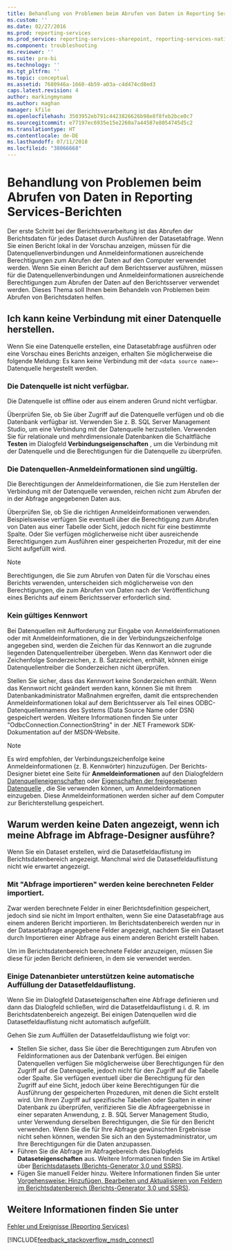 ```yaml
---
title: Behandlung von Problemen beim Abrufen von Daten in Reporting Services-Berichten | Microsoft-Dokumentation
ms.custom: ''
ms.date: 02/27/2016
ms.prod: reporting-services
ms.prod_service: reporting-services-sharepoint, reporting-services-native
ms.component: troubleshooting
ms.reviewer: ''
ms.suite: pro-bi
ms.technology: ''
ms.tgt_pltfrm: ''
ms.topic: conceptual
ms.assetid: 7680946a-1660-4b59-a03a-c4d474cd8ed3
caps.latest.revision: 4
author: markingmyname
ms.author: maghan
manager: kfile
ms.openlocfilehash: 3503952eb791c4423826626b98e8f8feb2bce0c7
ms.sourcegitcommit: e77197ec6935e15e2260a7a44587e8054745d5c2
ms.translationtype: HT
ms.contentlocale: de-DE
ms.lasthandoff: 07/11/2018
ms.locfileid: "38066668"
---
```

# <a name="troubleshoot-data-retrieval-issues-with-reporting-services-reports"></a>Behandlung von Problemen beim Abrufen von Daten in Reporting Services-Berichten
Der erste Schritt bei der Berichtsverarbeitung ist das Abrufen der Berichtsdaten für jedes Dataset durch Ausführen der Datasetabfrage. Wenn Sie einen Bericht lokal in der Vorschau anzeigen, müssen für die Datenquellenverbindungen und Anmeldeinformationen ausreichende Berechtigungen zum Abrufen der Daten auf den Computer verwendet werden. Wenn Sie einen Bericht auf dem Berichtsserver ausführen, müssen für die Datenquellenverbindungen und Anmeldeinformationen ausreichende Berechtigungen zum Abrufen der Daten auf den Berichtsserver verwendet werden. Dieses Thema soll Ihnen beim Behandeln von Problemen beim Abrufen von Berichtsdaten helfen.   
  
## <a name="i-cannot-create-a-connection-to-a-data-source"></a>Ich kann keine Verbindung mit einer Datenquelle herstellen.  
Wenn Sie eine Datenquelle erstellen, eine Datasetabfrage ausführen oder eine Vorschau eines Berichts anzeigen, erhalten Sie möglicherweise die folgende Meldung: Es kann keine Verbindung mit der `<data source name>`-Datenquelle hergestellt werden.   
    
### <a name="data-source-is-not-available"></a>Die Datenquelle ist nicht verfügbar.  
Die Datenquelle ist offline oder aus einem anderen Grund nicht verfügbar.   
  
Überprüfen Sie, ob Sie über Zugriff auf die Datenquelle verfügen und ob die Datenbank verfügbar ist. Verwenden Sie z. B. SQL Server Management Studio, um eine Verbindung mit der Datenquelle herzustellen. Verwenden Sie für relationale und mehrdimensionale Datenbanken die Schaltfläche **Testen** im Dialogfeld **Verbindungseigenschaften** , um die Verbindung mit der Datenquelle und die Berechtigungen für die Datenquelle zu überprüfen.   
  
### <a name="data-source-credentials-are-not-valid"></a>Die Datenquellen-Anmeldeinformationen sind ungültig.  
Die Berechtigungen der Anmeldeinformationen, die Sie zum Herstellen der Verbindung mit der Datenquelle verwenden, reichen nicht zum Abrufen der in der Abfrage angegebenen Daten aus.  
  
Überprüfen Sie, ob Sie die richtigen Anmeldeinformationen verwenden. Beispielsweise verfügen Sie eventuell über die Berechtigung zum Abrufen von Daten aus einer Tabelle oder Sicht, jedoch nicht für eine bestimmte Spalte. Oder Sie verfügen möglicherweise nicht über ausreichende Berechtigungen zum Ausführen einer gespeicherten Prozedur, mit der eine Sicht aufgefüllt wird.   
  
> [!NOTE]  
> Berechtigungen, die Sie zum Abrufen von Daten für die Vorschau eines Berichts verwenden, unterscheiden sich möglicherweise von den Berechtigungen, die zum Abrufen von Daten nach der Veröffentlichung eines Berichts auf einem Berichtsserver erforderlich sind.   
  
### <a name="not-a-valid-password"></a>Kein gültiges Kennwort  
Bei Datenquellen mit Aufforderung zur Eingabe von Anmeldeinformationen oder mit Anmeldeinformationen, die in der Verbindungszeichenfolge angegeben sind, werden die Zeichen für das Kennwort an die zugrunde liegenden Datenquellentreiber übergeben. Wenn das Kennwort oder die Zeichenfolge Sonderzeichen, z. B. Satzzeichen, enthält, können einige Datenquellentreiber die Sonderzeichen nicht überprüfen.   
  
Stellen Sie sicher, dass das Kennwort keine Sonderzeichen enthält. Wenn das Kennwort nicht geändert werden kann, können Sie mit Ihrem Datenbankadministrator Maßnahmen ergreifen, damit die entsprechenden Anmeldeinformationen lokal auf dem Berichtsserver als Teil eines ODBC-Datenquellennamens des Systems (Data Source Name oder DSN) gespeichert werden. Weitere Informationen finden Sie unter "OdbcConnection.ConnectionString" in der .NET Framework SDK-Dokumentation auf der MSDN-Website.   
  
> [!NOTE]  
>Es wird empfohlen, der Verbindungszeichenfolge keine Anmeldeinformationen (z. B. Kennwörter) hinzuzufügen. Der Berichts-Designer bietet eine Seite für **Anmeldeinformationen** auf den Dialogfeldern [Datenquelleneigenschaften](~/reporting-services/report-data/enter-data-source-credentials-dialog-box-report-builder.md) oder [Eigenschaften der freigegebenen Datenquelle](~/reporting-services/report-data/enter-data-source-credentials-dialog-box-report-builder.md) , die Sie verwenden können, um Anmeldeinformationen einzugeben. Diese Anmeldeinformationen werden sicher auf dem Computer zur Berichterstellung gespeichert.  
  
## <a name="why-do-i-see-no-data-when-i-run-my-query-in-the-query-designer"></a>Warum werden keine Daten angezeigt, wenn ich meine Abfrage im Abfrage-Designer ausführe?  
Wenn Sie ein Dataset erstellen, wird die Datasetfeldauflistung im Berichtsdatenbereich angezeigt. Manchmal wird die Datasetfeldauflistung nicht wie erwartet angezeigt.   
  
### <a name="import-query-does-not-import-calculated-fields"></a>Mit "Abfrage importieren" werden keine berechneten Felder importiert.  
  
Zwar werden berechnete Felder in einer Berichtsdefinition gespeichert, jedoch sind sie nicht im Import enthalten, wenn Sie eine Datasetabfrage aus einem anderen Bericht importieren. Im Berichtsdatenbereich werden nur in der Datasetabfrage angegebene Felder angezeigt, nachdem Sie ein Dataset durch Importieren einer Abfrage aus einem anderen Bericht erstellt haben.   
  
Um im Berichtsdatenbereich berechnete Felder anzuzeigen, müssen Sie diese für jeden Bericht definieren, in dem sie verwendet werden.   
  
### <a name="some-data-providers-do-not-support-automatic-population-of-the-dataset-field-collection"></a>Einige Datenanbieter unterstützen keine automatische Auffüllung der Datasetfeldauflistung.  
Wenn Sie im Dialogfeld Dataseteigenschaften eine Abfrage definieren und dann das Dialogfeld schließen, wird die Datasetfeldauflistung i. d. R. im Berichtsdatenbereich angezeigt. Bei einigen Datenquellen wird die Datasetfeldauflistung nicht automatisch aufgefüllt.   
  
Gehen Sie zum Auffüllen der Datasetfeldauflistung wie folgt vor:  
* Stellen Sie sicher, dass Sie über die Berechtigungen zum Abrufen von Feldinformationen aus der Datenbank verfügen. Bei einigen Datenquellen verfügen Sie möglicherweise über Berechtigungen für den Zugriff auf die Datenquelle, jedoch nicht für den Zugriff auf die Tabelle oder Spalte. Sie verfügen eventuell über die Berechtigung für den Zugriff auf eine Sicht, jedoch über keine Berechtigungen für die Ausführung der gespeicherten Prozeduren, mit denen die Sicht erstellt wird. Um Ihren Zugriff auf spezifische Tabellen oder Spalten in einer Datenbank zu überprüfen, verifizieren Sie die Abfrageergebnisse in einer separaten Anwendung, z. B. SQL Server Management Studio, unter Verwendung derselben Berechtigungen, die Sie für den Bericht verwenden. Wenn Sie die für Ihre Abfrage gewünschten Ergebnisse nicht sehen können, wenden Sie sich an den Systemadministrator, um Ihre Berechtigungen für die Daten anzupassen.   
* Führen Sie die Abfrage im Abfragebereich des Dialogfelds **Dataseteigenschaften** aus. Weitere Informationen finden Sie im Artikel über [Berichtsdatasets (Berichts-Generator 3.0 und SSRS)](../../reporting-services/report-data/report-datasets-ssrs.md).  
* Fügen Sie manuell Felder hinzu. Weitere Informationen finden Sie unter [Vorgehensweise: Hinzufügen, Bearbeiten und Aktualisieren von Feldern im Berichtsdatenbereich (Berichts-Generator 3.0 und SSRS)](../../reporting-services/report-data/add-edit-refresh-fields-in-the-report-data-pane-report-builder-and-ssrs.md).   
  
## <a name="see-also"></a>Weitere Informationen finden Sie unter  
[Fehler und Ereignisse (Reporting Services)](../../reporting-services/troubleshooting/errors-and-events-reference-reporting-services.md)  
  
  

[!INCLUDE[feedback_stackoverflow_msdn_connect](../../includes/feedback-stackoverflow-msdn-connect.md)]



